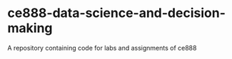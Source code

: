 # ce888-data-science-and-decision-making
A repository containing code for labs and assignments of ce888
